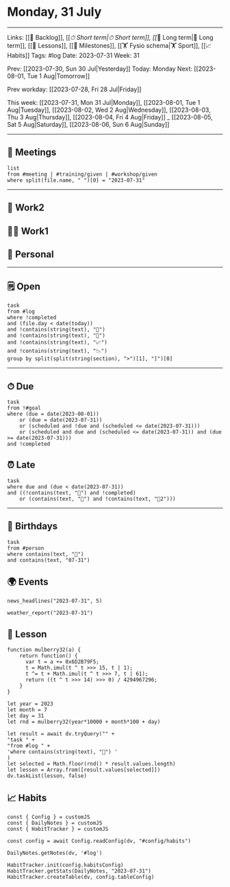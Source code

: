 # Monday, 31 July

---

Links: [[📖 Backlog]], [[_⏱ Short term|⏱ Short term]], [[_📆 Long term|📆 Long term]], [[🌈 Lessons]], [[🚩 Milestones]], [[🏋️ Fysio schema|🏋️ Sport]], [[📈 Habits]]
Tags: #log 
Date: 2023-07-31
Week: 31

Prev: [[2023-07-30, Sun 30 Jul|Yesterday]]
Today: Monday
Next: [[2023-08-01, Tue 1 Aug|Tomorrow]]

Prev workday: [[2023-07-28, Fri 28 Jul|Friday]]

This week: [[2023-07-31, Mon 31 Jul|Monday]], [[2023-08-01, Tue 1 Aug|Tuesday]],  [[2023-08-02, Wed 2 Aug|Wednesday]], [[2023-08-03, Thu 3 Aug|Thursday]], [[2023-08-04, Fri 4 Aug|Friday]] _ [[2023-08-05, Sat 5 Aug|Saturday]], [[2023-08-06, Sun 6 Aug|Sunday]] 

---
## 👥 Meetings

```dataview
list
from #meeting | #training/given | #workshop/given 
where split(file.name, " ")[0] = "2023-07-31"
```

---
## 🏤 Work2



## 🧑‍💻 Work1



## 🏡 Personal



---
## 🗒 Open

```dataview
task
from #log 
where !completed 
and (file.day < date(today))
and !contains(string(text), "🌈") 
and !contains(string(text), "🚩")
and !contains(string(text), "📈")
and !contains(string(text), "📉")
group by split(split(string(section), ">")[1], "]")[0]
```
---
## ⏱ Due

```dataview
task
from !#goal
where (due = date(2023-08-01))
	or (due = date(2023-07-31))
	or (scheduled and !due and (scheduled <= date(2023-07-31)))
	or (scheduled and due and (scheduled <= date(2023-07-31)) and (due >= date(2023-07-31)))
and !completed
```

## ⏰ Late

```dataview
task
where due and (due < date(2023-07-31))
and ((!contains(text, "🚩") and !completed)
	or (contains(text, "🚩") and !contains(text, "🚩2")))
```

---
## 🎉 Birthdays

```dataview
task
from #person
where contains(text, "🎉")
and contains(text, "07-31")
```

## 🌍 Events

```run-python
news_headlines("2023-07-31", 5)
```

```run-python
weather_report("2023-07-31")
```

## 🌈 Lesson

```dataviewjs
function mulberry32(a) {
    return function() {
      var t = a += 0x6D2B79F5;
      t = Math.imul(t ^ t >>> 15, t | 1);
      t ^= t + Math.imul(t ^ t >>> 7, t | 61);
      return ((t ^ t >>> 14) >>> 0) / 4294967296;
    }
}

let year = 2023
let month = 7
let day = 31
let rnd = mulberry32(year*10000 + month*100 + day)

let result = await dv.tryQuery("" +
"task " +
"from #log " +
'where contains(string(text), "🌈") '
)
let selected = Math.floor(rnd() * result.values.length)
let lesson = Array.from([result.values[selected]])
dv.taskList(lesson, false)
```

## 📈 Habits
```dataviewjs
const { Config } = customJS
const { DailyNotes } = customJS
const { HabitTracker } = customJS

const config = await Config.readConfig(dv, "#config/habits")

DailyNotes.getNotes(dv, '#log')

HabitTracker.init(config.habitsConfig)
HabitTracker.getStats(DailyNotes, "2023-07-31")
HabitTracker.createTable(dv, config.tableConfig)
```

